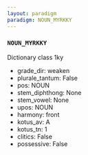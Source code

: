 ```yaml
---
layout: paradigm
paradigm: NOUN_MYRKKY
---
```

### ` NOUN_MYRKKY `

Dictionary class 1ky
* grade_dir: weaken
* plurale_tantum: False
* pos: NOUN
* stem_diphthong: None
* stem_vowel: None
* upos: NOUN
* harmony: front
* kotus_av: A
* kotus_tn: 1
* clitics: False
* possessive: False
